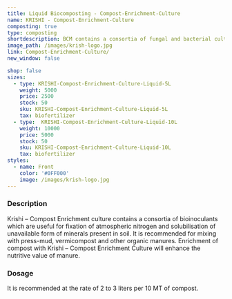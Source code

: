 ```yaml
---
title: Liquid Biocomposting - Compost-Enrichment-Culture
name: KRISHI - Compost-Enrichment-Culture
composting: true
type: composting
shortdescription: BCM contains a consortia of fungal and bacterial cultures
image_path: /images/krish-logo.jpg
link: Compost-Enrichment-Culture/
new_window: false

shop: false
sizes:
  - type: KRISHI-Compost-Enrichment-Culture-Liquid-5L
    weight: 5000
    price: 2500
    stock: 50
    sku: KRISHI-Compost-Enrichment-Culture-Liquid-5L
    tax: biofertilizer
  - type:  KRISHI-Compost-Enrichment-Culture-Liquid-10L
    weight: 10000
    price: 5000
    stock: 50
    sku: KRISHI-Compost-Enrichment-Culture-Liquid-10L
    tax: biofertilizer
styles:
  - name: Front
    color: '#0FF000'
    image: /images/krish-logo.jpg
---
```

### Description
Krishi – Compost Enrichment culture contains a consortia of bioinoculants which are
useful for fixation of atmospheric nitrogen and solubilisation of unavailable form of minerals
present in soil. It is recommended for mixing with press-mud, vermicompost and other organic
manures. Enrichment of compost with Krishi – Compost Enrichment Culture will enhance the
nutritive value of manure.

### Dosage
It is recommended at the rate of 2 to 3 liters per 10 MT of compost.
